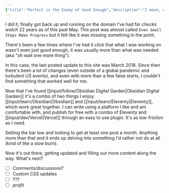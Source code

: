 ```yaml
---
{"title":"Perfect is the Enemy of Good Enough","description":"I mean, obviously right?","date":"2025-08-10","tags":["ponder","mentality","webdev","projects"],"dg-publish":true,"created":"2025-08-10 20:11:08","updated":"2025-08-16T14:47:17-04:00","permalink":"/output/write/2025/perfect-is-the-enemy-of-good-enough/","dgPassFrontmatter":true,"noteIcon":"3"}
---
```


I did it, finally got back up and running on the domain I've had for _checks watch_ 22 years as of this past May. This post was almost called `Even Small Steps Make Progress` but it felt like it was missing something in the point.

There's been a few times where I've had it _click_ that what I was working on wasn't even just good enough, it was usually more than what was needed (aka "oh wait one more thing").

In this case, the last posted update to this site was March 2018. Since then there's been a lot of changes (even outside of a global pandemic and turbulent US events), and even with more than a few false starts, I couldn't find something that worked well for me.

Now that I've found [[input/follow/Obsidian Digital Garden\|Obsidian Digital Garden]] it's a combo of two things I enjoy: [[input/learn/Obsidian\|Obsidian]] and [[input/learn/Eleventy\|Eleventy]], which work great together. I can write using a platform I like and am comfortable with, and publish for free with a combo of Eleventy and [[input/dev/Vercel\|Vercel]] through an easy to use plugin. It's as low-friction as I need.

Setting the bar low and looking to get at least one post a month. Anything more than that and it ends up delving into something I'd rather not do at all (kind of like a slow burn).

Now it's out there, getting updated and filling out more content along the way. What's next?

- [ ] Comments/discussions?
- [ ] Custom CSS updates
- [ ] ???
- [ ] _profit_